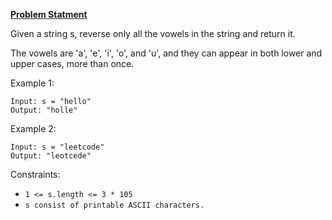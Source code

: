 **[Problem Statment](https://leetcode.com/problems/reverse-vowels-of-a-string/)**

Given a string s, reverse only all the vowels in the string and return it.

The vowels are 'a', 'e', 'i', 'o', and 'u', and they can appear in both lower and upper cases, more than once.

 
Example 1:
```
Input: s = "hello"
Output: "holle"
```
Example 2:
```
Input: s = "leetcode"
Output: "leotcede"
``` 

Constraints:

- `1 <= s.length <= 3 * 105`
- `s consist of printable ASCII characters.`